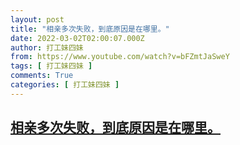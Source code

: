 ```yaml
---
layout: post
title: "相亲多次失败，到底原因是在哪里。"
date: 2022-03-02T02:00:07.000Z
author: 打工妹四妹
from: https://www.youtube.com/watch?v=bFZmtJaSweY
tags: [ 打工妹四妹 ]
comments: True
categories: [ 打工妹四妹 ]
---
```

<!--1646186407000-->
[相亲多次失败，到底原因是在哪里。](https://www.youtube.com/watch?v=bFZmtJaSweY)
------

<div>

</div>
